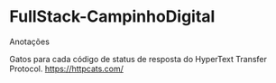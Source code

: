 # FullStack-CampinhoDigital
Anotações

Gatos para cada código de status de resposta do HyperText Transfer Protocol.
https://httpcats.com/
